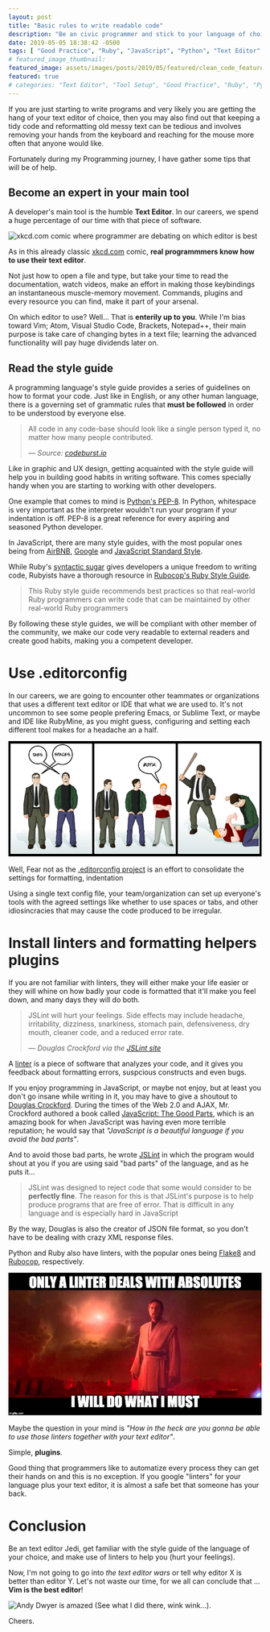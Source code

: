```yaml
---
layout: post
title: "Basic rules to write readable code"
description: "Be an civic programmer and stick to your language of choice's conventions using editorconfig, style guides and linters."
date: 2019-05-05 18:38:42 -0500 
tags: [ "Good Practice", "Ruby", "JavaScript", "Python", "Text Editor" ]
# featured_image_thumbnail:
featured_image: assets/images/posts/2019/05/featured/clean_code_featured.jpg
featured: true
# categories: "Text Editor", "Tool Setup", "Good Practice", "Ruby", "Python", "Vim", "Atom"
---
```


If you are just starting to write programs and very likely you are getting
the hang of your text editor of choice, then you may also find out that
keeping a tidy code and reformatting old messy text can be tedious and
involves removing your hands from the keyboard and reaching for the mouse
more often that anyone would like.

Fortunately during my Programming journey, I have gather some tips that will
be of help.

## Become an expert in your main tool

A developer's main tool is the humble **Text Editor**. In our careers, we
spend a huge percentage of our time with that piece of software.

![xkcd.com comic where programmer are debating on which editor is best](https://imgs.xkcd.com/comics/real_programmers.png)

As in this already classic [xkcd.com](https://xkcd.com/378/) comic, **real
programmmers know how to use their text editor**.

Not just how to open a file and type, but take your time to read the
documentation, watch videos, make an effort in making those keybindings an
instantaneous muscle-memory movement. Commands, plugins and every resource
you can find, make it part of your arsenal.

On which editor to use? Well... That is **enterily up to you**. While I'm
bias toward Vim; Atom, Visual Studio Code, Brackets, Notepad++, their main
purpose is take care of changing bytes in a text file; learning the advanced
functionality will pay huge dividends later on.

## Read the style guide

A programming language's style guide provides a series of guidelines on how
to format your code. Just like in English, or any other human language, there
is a governing set of grammatic rules that **must be followed** in order to
be understood by everyone else.

> All code in any code-base should look like a single person typed it, no
> matter how many people contributed.
>
>  &mdash; <cite>Source: <a href='https://codeburst.io/5-javascript-style-guides-including-airbnb-github-google-88cbc6b2b7aa'>codeburst.io</a></cite>

Like in graphic and UX design, getting acquainted with the style guide will
help you in building good habits in writing software. This comes specially
handy when you are starting to working with other developers.

One example that comes to mind is [Python's
PEP-8](https://www.python.org/dev/peps/pep-0008/). In Python, whitespace is
very important as the interpreter wouldn't run your program if your
indentation is off. PEP-8 is a great reference for every aspiring and
seasoned Python developer.

In JavaScript, there are many style guides, with the most popular ones being
from [AirBNB](https://github.com/airbnb/javascript),
[Google](https://google.github.io/styleguide/jsguide.html) and [JavaScript
Standard Style](https://github.com/standard/standard).

While Ruby's [syntactic sugar](https://en.wikipedia.org/wiki/Syntactic_sugar)
gives developers a unique freedom to writing code, Rubyists have a thorough
resource in [Rubocop's Ruby Style
Guide](https://github.com/rubocop-hq/ruby-style-guide).

> This Ruby style guide recommends best practices so that real-world Ruby programmers can write code that can be maintained by other real-world Ruby programmers

By following these style guides, we will be compliant with other member of
the community, we make our code very readable to external readers and create
good habits, making you a competent developer.

# Use .editorconfig

In our careers, we are going to encounter other teammates or organizations
that uses a different text editor or IDE that what we are used to. It's not
uncommon to see some people prefering Emacs, or Sublime Text, or maybe and
IDE like RubyMine, as you might guess, configuring and setting each different
tool makes for a headache an a half.

![Mac vs PC parody image Tabs vs Spaces](/assets/images/posts/2019/05/tabs_v_spaces.png)

Well, Fear not as the [.editorconfig project](https://editorconfig.org/) is
an effort to consolidate the settings for formatting, indentation

Using a single text config file, your team/organization can set up everyone's tools with the agreed settings like whether to use spaces or tabs, and other idiosincracies that may cause the code produced to be irregular.

# Install linters and formatting helpers plugins

If you are not familiar with linters, they will either make your life easier or they will whine on how badly your code is formatted that it'll make you feel down, and many days they will do both.

> JSLint will hurt your feelings. Side effects may include headache, irritability, dizziness, snarkiness, stomach pain, defensiveness, dry mouth, cleaner code, and a reduced error rate.
>
>  &mdash; <cite>Douglas Crockford via the <a href='https://www.jslint.com/help.html'>JSLint site</a></cite>

A [linter](https://en.wikipedia.org/wiki/Lint_(software)) is a piece of
software that analyzes your code, and it gives you feedback about formatting
errors, suspcious constructs and even bugs.

If you enjoy programming in JavaScript, or maybe not enjoy, but at least you
don't go insane while writing in it, you may have to give a shoutout to
[Douglas Crockford](http://www.crockford.com/). During the times of the Web
2.0 and AJAX, Mr. Crockford authored a book called [JavaScript: The Good
Parts](https://www.amazon.com/JavaScript-Good-Parts-Douglas-Crockford-dp-0596517742/dp/0596517742/ref=mt_paperback?_encoding=UTF8&me=&qid=),
which is an amazing book for when JavaScript was having even more terrible
reputation; he would say that *"JavaScript is a beautiful language if you
avoid the bad parts"*.

And to avoid those bad parts, he wrote [JSLint](https://www.jslint.com/) in which the program would shout at you if you are using said "bad parts" of the language, and as he puts it...

> JSLint was designed to reject code that some would consider to be **perfectly fine**. The reason for this is that JSLint's purpose is to help produce programs that are free of error. That is difficult in any language and is especially hard in JavaScript

By the way, Douglas is also the creator of JSON file format, so you don't have to be
dealing with crazy XML response files.

Python and Ruby also have linters, with the popular ones being [Flake8](http://flake8.pycqa.org/en/latest/) and
[Rubocop](https://docs.rubocop.org/en/latest/), respectively.

![Obi Wan Kenobi dealing with linters ](/assets/images/posts/2019/05/obi_wan_linter.jpg)

Maybe the question in your mind is *"How in the heck are you gonna be able to
use those linters together with your text editor"*.

Simple, **plugins**.

Good thing that programmers like to automatize every process
they can get their hands on and this is no exception. If you google "linters"
for your language plus your text editor, it is almost a safe bet that someone
has your back.

# Conclusion

Be an text editor Jedi, get familiar with the style guide of the language of your choice, and make use of linters to help you (hurt your feelings).

Now, I'm not going to go into *the text editor wars* or tell why editor X is
better than editor Y. Let's not waste our time, for we all can conclude that
... **Vim is the best editor**!

![Andy Dwyer is amazed](https://media.giphy.com/media/5VKbvrjxpVJCM/giphy.gif)
 (See what I did there, wink wink...).

 Cheers.
